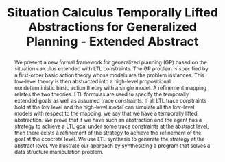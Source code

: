 ---
layout: default
title: 'Situation Calculus <span class="nobr">Temporally Lifted Abstractions</span> for <span class="nobr">Generalized Planning</span> - <span class="nobr">Extended Abstract</span>'
authors: <span class="nobr">Giuseppe De Giacomo</span>, <span class="nobr">Yves Lesp&eacute;rance</span>, <span class="nobr">Matteo Mancanelli</span>
publication: Workshop on Symbolic and Neuro-Symbolic Architectures for Intelligent Robotics Technology (SYNERGY 2024), co-located with KR 2024, Hanoi, Vietnam.
month: 
year: 2024
type: conference
paper: SC_Abstractions_ExAb.pdf
doi: 
preprint: 
poster: 
code: 
abstract: "We present a new formal framework for generalized planning (GP) based on the situation calculus extended with LTL constraints. The GP problem is specified by a first-order basic action theory whose models are the problem instances. This low-level theory is then abstracted into a high-level propositional nondeterministic basic action theory with a single model. A refinement mapping relates the two theories. LTL formulas are used to specify the temporally extended goals as well as assumed trace constraints. If all LTL trace constraints hold at the low level and the high-level model can simulate all the low-level models with respect to the mapping, we say that we have a temporally lifted abstraction. We prove that if we have such an abstraction and the agent has a strategy to achieve a LTL goal under some trace constraints at the abstract level, then there exists a refinement of the strategy to achieve the refinement of the goal at the concrete level. We use LTL synthesis to generate the strategy at the abstract level. We illustrate our approach by synthesizing a program that solves a data structure manipulation problem."
bibtex: "@inproceedings{DBLP:conf/kodis/GiacomoLM24,<br/>
  &emsp;author       = {Giuseppe De Giacomo and
                  Yves Lesp{\\'{e}}rance and
                  Matteo Mancanelli},<br/>
  &emsp;editor       = {Luc{\\'{\\i}}a G{\\'{o}}mez {\\'{A}}lvarez and
                  Jonas Haldimann and
                  Jesse Heyninck and
                  Srdjan Vesic and
                  Francesco Fabiano and
                  Marcello Balduccini},<br/>
  &emsp;title        = {Situation Calculus Temporally Lifted Abstractions for Generalized
                  Planning - Extended Abstract},<br/>
  &emsp;booktitle    = {Joint Proceedings of the Joint Workshop on Knowledge Diversity and
                  Cognitive Aspects of {KR} and the Workshop on Symbolic and Neuro-Symbolic
                  Architectures for Intelligent Robotics Technology (KoDis-CAKR-SYNERGY
                  2024) co-located with the 21st International Conference on Principles
                  of Knowledge Representation and Reasoning {(KR} 2024), Hanoi, Vietnam,
                  November 2-8, 2024},<br/>
  &emsp;series       = {{CEUR} Workshop Proceedings},<br/>
  &emsp;volume       = {3876},<br/>
  &emsp;publisher    = {CEUR-WS.org},<br/>
  &emsp;year         = {2024},<br/>
}"
ack: 
---